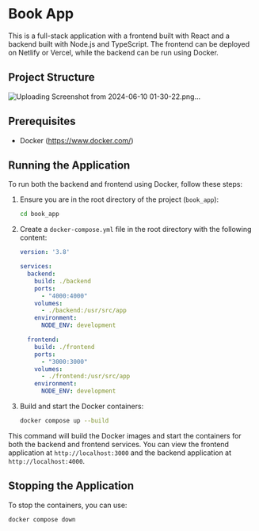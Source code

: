 
# Book App

This is a full-stack application with a frontend built with React and a backend built with Node.js and TypeScript. The frontend can be deployed on Netlify or Vercel, while the backend can be run using Docker.

## Project Structure

![Uploading Screenshot from 2024-06-10 01-30-22.png…]()


## Prerequisites

- Docker (https://www.docker.com/)

## Running the Application

To run both the backend and frontend using Docker, follow these steps:

1. Ensure you are in the root directory of the project (`book_app`):

    ```bash
    cd book_app
    ```

2. Create a `docker-compose.yml` file in the root directory with the following content:

    ```yaml
    version: '3.8'

    services:
      backend:
        build: ./backend
        ports:
          - "4000:4000"
        volumes:
          - ./backend:/usr/src/app
        environment:
          NODE_ENV: development

      frontend:
        build: ./frontend
        ports:
          - "3000:3000"
        volumes:
          - ./frontend:/usr/src/app
        environment:
          NODE_ENV: development
    ```

3. Build and start the Docker containers:

    ```bash
    docker compose up --build
    ```

This command will build the Docker images and start the containers for both the backend and frontend services. You can view the frontend application at `http://localhost:3000` and the backend application at `http://localhost:4000`.

## Stopping the Application

To stop the containers, you can use:

```bash
docker compose down
